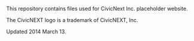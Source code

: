 This repository contains files used for CivicNext Inc. placeholder website.

The CivicNEXT logo is a trademark of CivicNEXT, Inc.

Updated 2014 March 13.